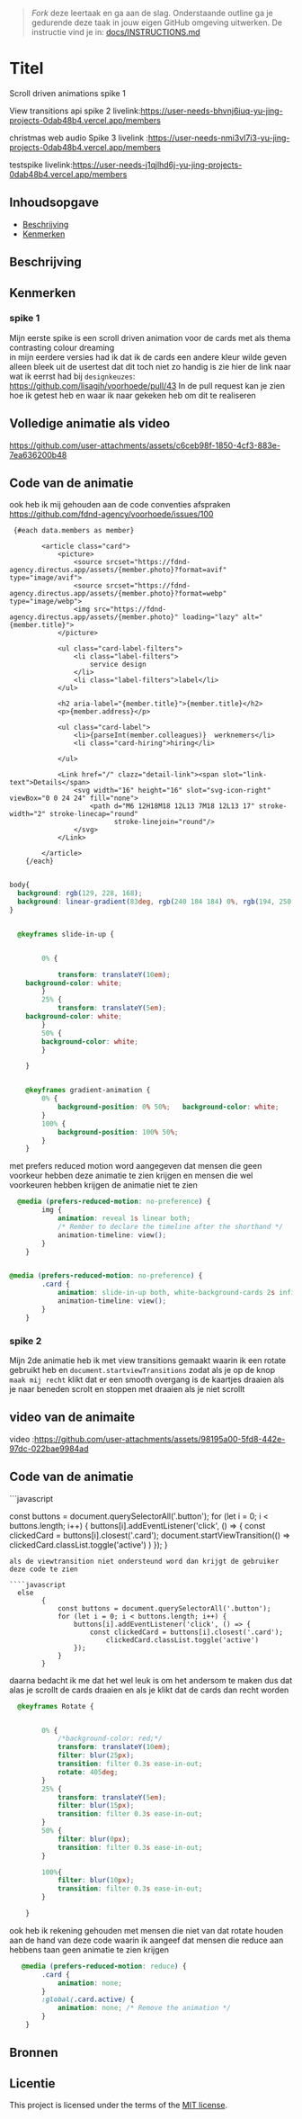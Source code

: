 > _Fork_ deze leertaak en ga aan de slag. 
Onderstaande outline ga je gedurende deze taak in jouw eigen GitHub omgeving uitwerken. 
De instructie vind je in: [docs/INSTRUCTIONS.md](docs/INSTRUCTIONS.md)

# Titel
<!-- Geef je project een titel en schrijf in één zin wat het is -->
Scroll driven animations spike 1

View transitions api spike 2 livelink:https://user-needs-bhvnj6iuq-yu-jing-projects-0dab48b4.vercel.app/members

christmas web audio Spike 3 livelink :https://user-needs-nmi3vl7i3-yu-jing-projects-0dab48b4.vercel.app/members 

testspike livelink:https://user-needs-j1qjlhd6j-yu-jing-projects-0dab48b4.vercel.app/members

## Inhoudsopgave

  * [Beschrijving](#beschrijving)
  * [Kenmerken](#kenmerken)

[//]: # (  * [Installatie]&#40;#installatie&#41;)

[//]: # (  * [Gebruik]&#40;#gebruik&#41;)

[//]: # (  * [Bronnen]&#40;#bronnen&#41;)

[//]: # (  * [Licentie]&#40;#licentie&#41;)

## Beschrijving
<!-- In de Beschrijving staat hoe je project er uit ziet, hoe het werkt en wat je er mee kan. -->
<!-- Voeg een mooie poster visual toe 📸 -->
<!-- Voeg een link toe naar Github Pages 🌐-->

## Kenmerken
<!-- Bij Kenmerken staat welke technieken zijn gebruikt en hoe. Wat is de HTML structuur? Wat zijn de belangrijkste dingen in CSS? Wat is er met Javascript gedaan en hoe? Misschien heb je een framwork of library gebruikt? -->

### spike 1
Mijn eerste spike is een scroll driven animation voor de cards met als thema contrasting colour dreaming <br>
in mijn eerdere versies had ik dat ik de cards een andere kleur wilde geven alleen bleek uit de usertest dat dit toch niet zo handig is zie hier de link naar wat ik eerrst had bij `designkeuzes`:  https://github.com/lisagjh/voorhoede/pull/43
In de pull request kan je zien hoe ik getest heb en waar ik naar gekeken heb om dit te realiseren


<h2>Volledige animatie als video</h2>

https://github.com/user-attachments/assets/c6ceb98f-1850-4cf3-883e-7ea636200b48

<h2>Code van de animatie</h2>

ook heb ik mij gehouden aan de code conventies afspraken https://github.com/fdnd-agency/voorhoede/issues/100

````svelte 
 {#each data.members as member}

        <article class="card">
            <picture>
                <source srcset="https://fdnd-agency.directus.app/assets/{member.photo}?format=avif" type="image/avif">
                <source srcset="https://fdnd-agency.directus.app/assets/{member.photo}?format=webp" type="image/webp">
                <img src="https://fdnd-agency.directus.app/assets/{member.photo}" loading="lazy" alt="{member.title}">
            </picture>

            <ul class="card-label-filters">
                <li class="label-filters">
                    service design
                </li>
                <li class="label-filters">label</li>
            </ul>

            <h2 aria-label="{member.title}">{member.title}</h2>
            <p>{member.address}</p>

            <ul class="card-label">
                <li>{parseInt(member.colleagues)}  werknemers</li>
                <li class="card-hiring">hiring</li>

            </ul>

            <Link href="/" clazz="detail-link"><span slot="link-text">Details</span>
                <svg width="16" height="16" slot="svg-icon-right" viewBox="0 0 24 24" fill="none">
                    <path d="M6 12H18M18 12L13 7M18 12L13 17" stroke-width="2" stroke-linecap="round"
                          stroke-linejoin="round"/>
                </svg>
            </Link>

        </article>
    {/each}
````

````css

body{
  background: rgb(129, 228, 168);
  background: linear-gradient(83deg, rgb(240 184 184) 0%, rgb(194, 250, 243) 47%, rgb(255 174 249) 100%);
}


  @keyframes slide-in-up {


        0% {

            transform: translateY(10em);
    background-color: white;
        }
        25% {
            transform: translateY(5em);
    background-color: white;
        }
        50% {
        background-color: white;
        }

    }


    @keyframes gradient-animation {
        0% {
            background-position: 0% 50%;   background-color: white;
        }
        100% {
            background-position: 100% 50%;
        }
    }
````

met prefers reduced motion word aangegeven dat mensen die geen voorkeur hebben deze animatie te zien krijgen en mensen die wel voorkeuren hebben krijgen de animatie niet te zien
````css
  @media (prefers-reduced-motion: no-preference) {
        img {
            animation: reveal 1s linear both;
            /* Rember to declare the timeline after the shorthand */
            animation-timeline: view();
        }
    }


@media (prefers-reduced-motion: no-preference) {
        .card {
            animation: slide-in-up both, white-background-cards 2s infinite;
            animation-timeline: view();
        }
    }
````

### spike 2
Mijn 2de animatie heb ik met view transitions gemaakt waarin  ik een rotate gebruikt heb en `document.startviewTransitions` zodat als je op de knop `maak mij recht` klikt dat er een smooth overgang is
de kaartjes draaien als je naar beneden scrolt en stoppen met draaien als je niet scrollt 


<h2>video van de animaite</h2>


video :https://github.com/user-attachments/assets/98195a00-5fd8-442e-97dc-022bae9984ad


<h2>Code van de animatie</h2>
```javascript

 const buttons = document.querySelectorAll('.button');
        for (let i = 0; i < buttons.length; i++) {
            buttons[i].addEventListener('click', () => {
                const clickedCard = buttons[i].closest('.card');
                document.startViewTransition(() =>
                    clickedCard.classList.toggle('active')
            )
            });
        }
```
als de viewtransition niet ondersteund word dan krijgt de gebruiker deze code te zien

````javascript
  else
        {
            const buttons = document.querySelectorAll('.button');
            for (let i = 0; i < buttons.length; i++) {
                buttons[i].addEventListener('click', () => {
                    const clickedCard = buttons[i].closest('.card');
                        clickedCard.classList.toggle('active')
                });
            }
        }
````

daarna bedacht ik me dat het wel leuk is om het andersom te maken dus dat alas je scrollt de cards draaien en als je klikt dat de cards dan recht worden

````css
  @keyframes Rotate {


        0% {
            /*background-color: red;*/
            transform: translateY(10em);
            filter: blur(25px);
            transition: filter 0.3s ease-in-out;
            rotate: 405deg;
        }
        25% {
            transform: translateY(5em);
            filter: blur(15px);
            transition: filter 0.3s ease-in-out;
        }
        50% {
            filter: blur(0px);
            transition: filter 0.3s ease-in-out;
        }

        100%{
            filter: blur(10px);
            transition: filter 0.3s ease-in-out;
        }

    }
````

ook heb ik rekening gehouden met mensen die niet van dat rotate houden aan de hand van deze code waarin ik aangeef dat mensen die reduce aan hebbens taan geen animatie te zien krijgen

````css 
   @media (prefers-reduced-motion: reduce) {
        .card {
            animation: none;
        }
        :global(.card.active) {
            animation: none; /* Remove the animation */
        }
    }
````

[//]: # (## Installatie)

[//]: # ()
[//]: # (de code staat op een andere branch en daar kan je het vinden :https://github.com/lisagjh/voorhoede/tree/spike/contrasting-digital-dreamscape-Yu-Jing )




[//]: # ()
[//]: # (## Gebruik)

## Bronnen

## Licentie

This project is licensed under the terms of the [MIT license](./LICENSE).
